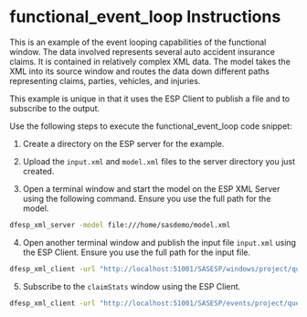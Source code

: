 # functional_event_loop Instructions

This is an example of the event looping capabilities of the functional window. The data involved represents several auto accident insurance claims. It is contained in relatively complex XML data. The model takes the XML into its source window and routes the data down different paths representing claims, parties, vehicles, and injuries.

This example is unique in that it uses the ESP Client to publish a file and to subscribe to the output.

Use the following steps to execute the functional_event_loop code snippet:

1.  Create a directory on the ESP server for the example.

2.  Upload the `input.xml` and `model.xml` files to the server directory you just created.

3.  Open a terminal window and start the model on the ESP XML Server using the following command. Ensure you use the full path for the model.

~~~bash
dfesp_xml_server -model file:///home/sasdemo/model.xml
~~~
  
4.  Open another terminal window and publish the input file `input.xml` using the ESP Client. Ensure you use the full path for the input file.

~~~bash
dfesp_xml_client -url "http://localhost:51001/SASESP/windows/project/query/source/state?value=injected&eventUrl=file:///home/sasdemo/input.xml" -put
~~~

5.  Subscribe to the `claimStats` window using the ESP Client.

~~~bash
dfesp_xml_client -url "http://localhost:51001/SASESP/events/project/query/claimStats"
~~~


